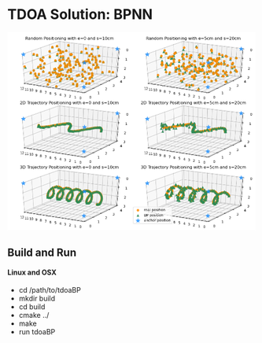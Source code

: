 TDOA Solution: BPNN
===============

![result compare](/postproc/png/3.10.png?raw=true)


## Build and Run

#### Linux and OSX 
- cd /path/to/tdoaBP
- mkdir build
- cd build
- cmake ../
- make
- run tdoaBP
